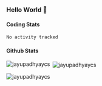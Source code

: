 ### Hello World 👋

#### Coding Stats
<!--START_SECTION:waka-->

```text
No activity tracked
```

<!--END_SECTION:waka-->
#### Github Stats

<p><img align="left" src="https://github-readme-stats.vercel.app/api/top-langs?username=jayupadhyaycs&theme=tokyonight&show_icons=true&locale=en&layout=compact" alt="jayupadhyaycs" /></p>

<p>&nbsp;<img align="center" src="https://github-readme-stats.vercel.app/api?username=jayupadhyaycs&theme=tokyonight&show_icons=true&locale=en" alt="jayupadhyaycs" /></p>

<p><img align="center" src="https://github-readme-streak-stats.herokuapp.com/?user=jayupadhyaycs&theme=tokyonight&" alt="jayupadhyaycs" /></p>
<!--
**JayUpadhyayCS/JayUpadhyayCS** is a ✨ _special_ ✨ repository because its `README.md` (this file) appears on your GitHub profile.

Here are some ideas to get you started:

- 🔭 I’m currently working on ...
- 🌱 I’m currently learning ...
- 👯 I’m looking to collaborate on ...
- 🤔 I’m looking for help with ...
- 💬 Ask me about ...
- 📫 How to reach me: ...
- 😄 Pronouns: ...
- ⚡ Fun fact: ...
-->

